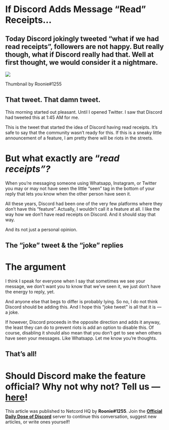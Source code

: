If Discord Adds Message “Read” Receipts…
========================================

Today Discord jokingly tweeted “what if we had read receipts”, followers are not happy. But really though, what if Discord really had that. Well at first thought, we would consider it a nightmare.
----------------------------------------------------------------------------------------------------------------------------------------------------------------------------------------------------

![](https://miro.medium.com/max/1400/1*hwTcz3eG7Ipn_q3SbJMrCA.png)

Thumbnail by Roonie#1255

That tweet. That damn tweet.
----------------------------

This morning started out pleasant. Until I opened Twitter. I saw that Discord had tweeted this at 1:45 AM for me.

This is the tweet that started the idea of Discord having read receipts. It’s safe to say that the community wasn’t ready for this. If this is a sneaky little announcement of a feature, I am pretty there will be riots in the streets.

But what exactly are “_read receipts”?_
=======================================

When you’re messaging someone using Whatsapp, Instagram, or Twitter you may or may not have seen the little “seen” tag in the bottom of your reply that lets you know when the other person have seen it.

All these years, Discord had been one of the very few platforms where they don’t have this “feature”. Actually, I wouldn’t call it a feature at all. I like the way how we don’t have read receipts on Discord. And it should stay that way.

And its not just a personal opinion.

The “joke” tweet & the “joke” replies
-------------------------------------

The argument
============

I think I speak for everyone when I say that sometimes we see your message, we don’t want you to know that we’ve seen it, we just don’t have the energy to reply, yet.

And anyone else that begs to differ is probably lying. So no, I do not think Discord should be adding this. And I hope this “joke tweet” is all that it is — a joke.

If however, Discord proceeds in the opposite direction and adds it anyway, the least they can do to prevent riots is add an option to disable this. Of course, disabling it should also mean that you don’t get to see when others have seen your messages. Like Whatsapp. Let me know you’re thoughts.

That’s all!
-----------

Should Discord make the feature official? Why not why not? Tell us — [here](https://discord.gg/2uS39xhH)!
=========================================================================================================

This article was published to Netcord HQ by **Roonie#1255**. Join the [**Official Daily Dose of Discord**](https://discord.gg/JjfYGRJ2NN) server to continue this conversation, suggest new articles, or write ones yourself!

